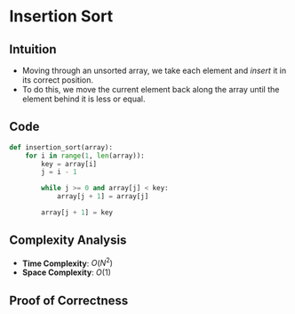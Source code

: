 # Insertion Sort

## Intuition

- Moving through an unsorted array, we take each element and *insert* it in its correct position.
- To do this, we move the current element back along the array until the element behind it is less or equal.

## Code

```python
def insertion_sort(array):
    for i in range(1, len(array)):
        key = array[i]
        j = i - 1

        while j >= 0 and array[j] < key:
            array[j + 1] = array[j]

        array[j + 1] = key
```

## Complexity Analysis

- **Time Complexity**: $O(N^2)$
- **Space Complexity**: $O(1)$

## Proof of Correctness
